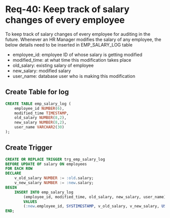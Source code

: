 # Req-40: Keep track of salary changes of every employee

To keep track of salary changes of every employee for auditing in the future. Whenever an HR Manager modifies the salary of any employee, the below details need to be inserted in EMP_SALARY_LOG table
- employee_id: employee ID of whose salary is getting modified
- modified_time: at what time this modification takes place
- old_salary: existing salary of employee
- new_salary: modified salary
- user_name: database user who is making this modification 

## Create Table for log

```sql
CREATE TABLE emp_salary_log (
    employee_id NUMBER(6),
    modified_time TIMESTAMP,
    old_salary NUMBER(8,2),
    new_salary NUMBER(8,2),
    user_name VARCHAR2(30)
);
```

## Create Trigger

```sql
CREATE OR REPLACE TRIGGER trg_emp_salary_log
BEFORE UPDATE OF salary ON employees
FOR EACH ROW
DECLARE
    v_old_salary NUMBER := :old.salary;
    v_new_salary NUMBER := :new.salary;
BEGIN
    INSERT INTO emp_salary_log
        (employee_id, modified_time, old_salary, new_salary, user_name)
        VALUES
        (:new.employee_id, SYSTIMESTAMP, v_old_salary, v_new_salary, USER);
END;
```
